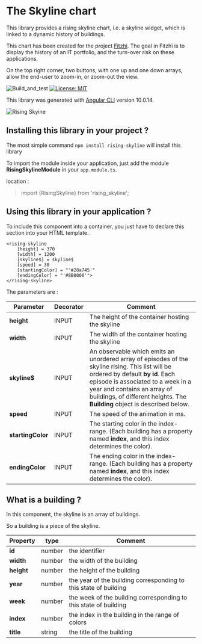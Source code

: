# The Skyline chart

This library provides a rising skyline chart, i.e. a skyline widget, which is linked to a dynamic history of buildings.

This chart has been created for the project [Fitzhì](http://www.fitzhi.com). 
The goal in Fitzhì is to display the history of an IT portfolio, and the turn-over risk on these applications.

On the top right corner, two buttons, with one up and one down arrays, allow the end-user to zoom-in, or zoom-out the view. 


![Build_and_test](https://github.com/frvidal/workspace-skyline/workflows/Build_and_test/badge.svg)
[![License: MIT](https://img.shields.io/badge/License-MIT-yellow.svg)](https://opensource.org/licenses/MIT)

This library was generated with [Angular CLI](https://github.com/angular/angular-cli) version 10.0.14.

![Rising Skyine](https://frvidal.github.io/workspace-skyline/projects/skyline/img/rising-skyline.gif)


## Installing this library in your project ?

The most simple command `npm install rising-skyline` will install this library

To import the module inside your application, just add the module **RisingSkylineModule** in your `app.module.ts`.

location :
> import {RisingSkyline} from 'rising_skyline';



## Using this library in your application ?

To include this component into a container, you just have to declare this section into your HTML template.

```
<rising-skyline
    [height] = 370
    [width] = 1200
    [skyline$] = skyline$
    [speed] = 30
    [startingColor] = "'#28a745'"
    [endingColor] = "'#8B0000'">
</rising-skyline>
```

The parameters are :

Parameter | Decorator | Comment
------------ | ------------- | -------------
**height** | INPUT | The height of the container hosting the skyline
**width** | INPUT | The width of the container hosting the skyline
**skyline$** | INPUT | An observable which emits an unordered array of episodes of the skyline rising. This list will be ordered by default **by id**. Each episode is associated to a week in a year and contains an array of buildings, of different heights. The **Building** object is described below.
**speed** | INPUT | The speed of the animation in ms.
**startingColor** | INPUT | The starting color in the index-range. (Each building has a property named **index**, and this index determines the color).
**endingColor** | INPUT | The ending color in the index-range. (Each building has a property named **index**, and this index determines the color).


## What is a building ?

In this component, the skyline is an array of buildings.

So a building is a piece of the skyline. 

Property | type | Comment
------------ | ------------- | -------------
**id** | number | the identifier
**width** | number | the width of the building
**height** | number | the height of the building
**year** | number | the year of the building corresponding to this state of building 
**week** | number | the week of the building corresponding to this state of building
**index** | number | the index in the building in the range of colors
**title** | string | the title of the building
